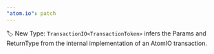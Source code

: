 ```yaml
---
"atom.io": patch
---
```


🏷️ New Type: `TransactionIO<TransactionToken>` infers the Params and ReturnType from the internal implementation of an AtomIO transaction.
